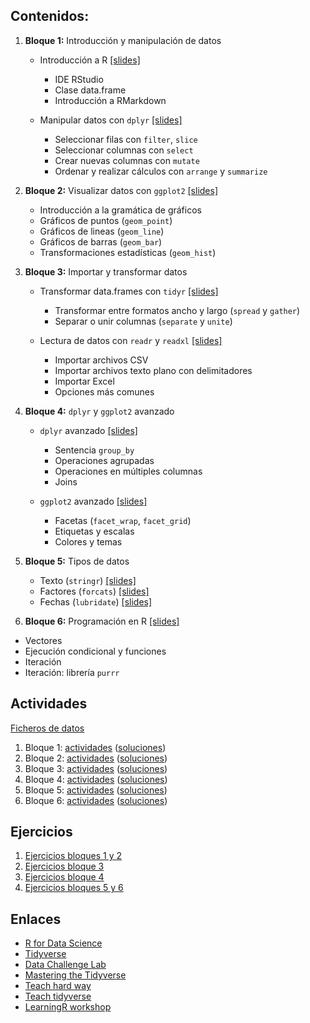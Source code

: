 ## Contenidos:

1. **Bloque 1:** Introducción y manipulación de datos

   - Introducción a R [[slides]](./src/00-intro.html)
     - IDE RStudio
     - Clase data.frame
     - Introducción a RMarkdown

   - Manipular datos con `dplyr` [[slides]](./src/01-dplyr.html)
     - Seleccionar filas con `filter`, `slice`
     - Seleccionar columnas con `select`
     - Crear nuevas columnas con `mutate`
     - Ordenar y realizar cálculos con `arrange` y `summarize`

2. **Bloque 2:** Visualizar datos con `ggplot2` [[slides]](./src/02-ggplot2.html)

   - Introducción a la gramática de gráficos
   - Gráficos de puntos (`geom_point`)
   - Gráficos de lineas (`geom_line`)
   - Gráficos de barras (`geom_bar`)
   - Transformaciones estadísticas (`geom_hist`)

3. **Bloque 3:** Importar y transformar datos

   - Transformar data.frames con `tidyr` [[slides]](./src/03-tidyr.html)
     - Transformar entre formatos ancho y largo (`spread` y `gather`)
     - Separar o unir columnas (`separate` y `unite`)

   - Lectura de datos con `readr` y `readxl` [[slides]](./src/04-readr.html)
     - Importar archivos CSV
     - Importar archivos texto plano con delimitadores
     - Importar Excel
     - Opciones más comunes

4. **Bloque 4:** `dplyr` y `ggplot2` avanzado

   - `dplyr` avanzado [[slides]](./src/10-dplyr_cont.html)
     - Sentencia `group_by`
     - Operaciones agrupadas
     - Operaciones en múltiples columnas
     - Joins

   - `ggplot2` avanzado [[slides]](./src/09-ggplot2_cont.html)
     - Facetas (`facet_wrap`, `facet_grid`)
     - Etiquetas y escalas
     - Colores y temas


5. **Bloque 5:** Tipos de datos
   - Texto (`stringr`) [[slides]](./src/05-stringr.html)
   - Factores (`forcats`) [[slides]](./src/06-forcats.html)
   - Fechas (`lubridate`) [[slides]](./src/07-lubridate.html)

6. **Bloque 6:** Programación en R [[slides]](./src/08-purrr.html)
  - Vectores
  - Ejecución condicional y funciones
  - Iteración
  - Iteración: librería `purrr`

## Actividades

[Ficheros de datos](https://github.com/albertotb/curso-uah-eadr/tree/master/data)

1. Bloque 1: [actividades](actividades/bloque1.md) ([soluciones](actividades/bloque1_sol.md))
2. Bloque 2: [actividades](actividades/bloque2.md) ([soluciones](actividades/bloque2_sol.md))
3. Bloque 3: [actividades](actividades/bloque3.md) ([soluciones](actividades/bloque3_sol.md))
4. Bloque 4: [actividades](actividades/bloque4.md) ([soluciones](actividades/bloque4_sol.md))
5. Bloque 5: [actividades](actividades/bloque5.md) ([soluciones](actividades/bloque5_sol.md))
6. Bloque 6: [actividades](actividades/bloque6.md) ([soluciones](actividades/bloque6_sol.md))

## Ejercicios

1. [Ejercicios bloques 1 y 2](ejercicios/ejercicios1.html)
2. [Ejercicios bloque 3](ejercicios/ejercicios2.html)
3. [Ejercicios bloque 4](ejercicios/ejercicios3.html)
4. [Ejercicios bloques 5 y 6](ejercicios/ejercicios4.html)

## Enlaces

- [R for Data Science](http://r4ds.had.co.nz/)
- [Tidyverse](https://www.tidyverse.org/)
- [Data Challenge Lab](https://dcl-2019-04.github.io/curriculum/)
- [Mastering the Tidyverse](https://github.com/rstudio/master-the-tidyverse)
- [Teach hard way](http://varianceexplained.org/r/teach-hard-way/)
- [Teach tidyverse](http://varianceexplained.org/r/teach-tidyverse/)
- [LearningR workshop](https://nyu-cdsc.github.io/learningr/)
